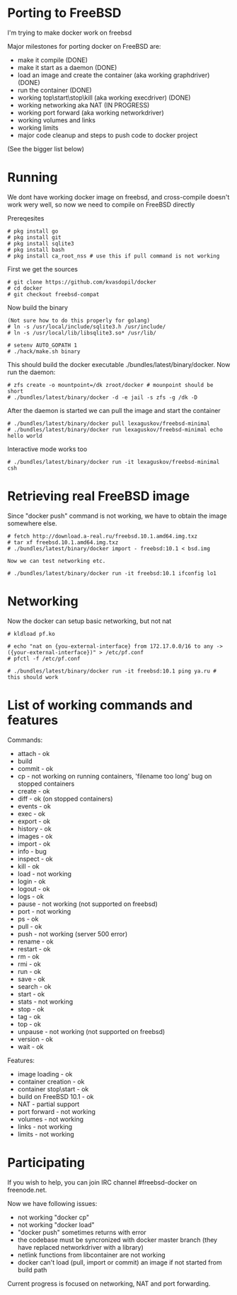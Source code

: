 # Porting to FreeBSD
I'm trying to make docker work on freebsd

Major milestones for porting docker on FreeBSD are:

* make it compile (DONE)
* make it start as a daemon (DONE)
* load an image and create the container (aka working graphdriver) (DONE)
* run the container (DONE)
* working top\start\stop\kill (aka working execdriver) (DONE)
* working networking aka NAT (IN PROGRESS)
* working port forward (aka working networkdriver)
* working volumes and links
* working limits
* major code cleanup and steps to push code to docker project

(See the bigger list below)

# Running
We dont have working docker image on freebsd, and cross-compile doesn't work wery well, so now we need to compile on FreeBSD directly

Prereqesites

    # pkg install go
    # pkg install git
    # pkg install sqlite3
    # pkg install bash
    # pkg install ca_root_nss # use this if pull command is not working

First we get the sources
    
    # git clone https://github.com/kvasdopil/docker 
    # cd docker
    # git checkout freebsd-compat
    
Now build the binary    

    (Not sure how to do this properly for golang)
    # ln -s /usr/local/include/sqlite3.h /usr/include/
    # ln -s /usr/local/lib/libsqlite3.so* /usr/lib/

    # setenv AUTO_GOPATH 1
    # ./hack/make.sh binary 

This should build the docker executable ./bundles/latest/binary/docker. Now run the daemon:

    # zfs create -o mountpoint=/dk zroot/docker # mounpoint should be short
    # ./bundles/latest/binary/docker -d -e jail -s zfs -g /dk -D

After the daemon is started we can pull the image and start the container

    # ./bundles/latest/binary/docker pull lexaguskov/freebsd-minimal 
    # ./bundles/latest/binary/docker run lexaguskov/freebsd-minimal echo hello world
   
Interactive mode works too

    # ./bundles/latest/binary/docker run -it lexaguskov/freebsd-minimal csh

# Retrieving real FreeBSD image

Since "docker push" command is not working, we have to obtain the image somewhere else.

    # fetch http://download.a-real.ru/freebsd.10.1.amd64.img.txz
    # tar xf freebsd.10.1.amd64.img.txz
    # ./bundles/latest/binary/docker import - freebsd:10.1 < bsd.img

    Now we can test networking etc.

    # ./bundles/latest/binary/docker run -it freebsd:10.1 ifconfig lo1

# Networking

Now the docker can setup basic networking, but not nat

    # kldload pf.ko

    # echo "nat on {you-external-interface} from 172.17.0.0/16 to any -> ({your-external-interface})" > /etc/pf.conf
    # pfctl -f /etc/pf.conf

    # ./bundles/latest/binary/docker run -it freebsd:10.1 ping ya.ru # this should work

# List of working commands and features

Commands:
* attach    - ok
* build
* commit    - ok
* cp        - not working on running containers, 'filename too long' bug on stopped containers
* create    - ok
* diff      - ok (on stopped containers)
* events    - ok
* exec      - ok
* export    - ok
* history   - ok
* images    - ok
* import    - ok
* info      - bug
* inspect   - ok
* kill      - ok
* load      - not working
* login     - ok
* logout    - ok
* logs      - ok
* pause     - not working (not supported on freebsd)
* port      - not working
* ps        - ok
* pull      - ok
* push      - not working (server 500 error)
* rename    - ok
* restart   - ok
* rm        - ok
* rmi       - ok
* run       - ok
* save      - ok
* search    - ok
* start     - ok
* stats     - not working
* stop      - ok
* tag       - ok
* top       - ok
* unpause   - not working (not supported on freebsd)
* version   - ok
* wait      - ok

Features:
* image loading         - ok
* container creation    - ok
* container stop\start  - ok
* build on FreeBSD 10.1 - ok
* NAT                   - partial support
* port forward          - not working
* volumes               - not working
* links                 - not working
* limits                - not working

# Participating

If you wish to help, you can join IRC channel #freebsd-docker on freenode.net. 

Now we have following issues:
* not working "docker cp"
* not working "docker load"
* "docker push" sometimes returns with error
* the codebase must be syncronized with docker master branch (they have replaced networkdriver with a library)
* netlink functions from libcontainer are not working
* docker can't load (pull, import or commit) an image if not started from build path

Current progress is focused on networking, NAT and port forwarding.
